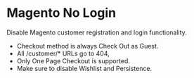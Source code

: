 Magento No Login
================

Disable Magento customer registration and login functionality.

 * Checkout method is always Check Out as Guest.
 * All /customer/\* URLs go to 404,
 * Only One Page Checkout is supported.
 * Make sure to disable Wishlist and Persistence.

